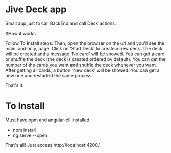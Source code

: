 # Jive Deck app

Small app just to call BackEnd and call Deck actions.

#How it works

Follow To Install steps.
Then, open the browser on the url and you'll see the main, and only, page.
Click on 'Start Deck' to create a new deck. The deck will be created and a message 'No card' will be showed.
You can get a card or shuffle the deck (the deck is created ordered by default).
You can get the number of the cards you want and shuffle the deck whenever you want.
After getting all cards, a button 'New deck' will be showed. You can get a new one and restarted the same process.

That's it.

# To Install

Must have npm and angular-cli installed

- npm install
- ng serve --open

That's all! Just access http://localhost:4200/
